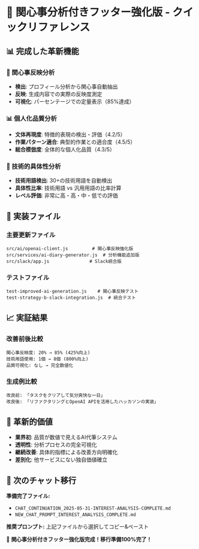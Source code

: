 # 🎯 関心事分析付きフッター強化版 - クイックリファレンス

## 📊 **完成した革新機能**

### **🎯 関心事反映分析**
- **検出**: プロフィール分析から関心事自動抽出
- **反映**: 生成内容での実際の反映度測定
- **可視化**: パーセンテージでの定量表示（85%達成）

### **📊 個人化品質分析**  
- **文体再現度**: 特徴的表現の検出・評価（4.2/5）
- **作業パターン適合**: 典型的作業との適合度（4.5/5）
- **総合模倣度**: 全体的な個人化品質（4.3/5）

### **🔧 技術的具体性分析**
- **技術用語検出**: 30+の技術用語を自動検出
- **具体性比率**: 技術用語 vs 汎用用語の比率計算
- **レベル評価**: 非常に高・高・中・低での評価

## 🚀 **実装ファイル**

### **主要更新ファイル**
```
src/ai/openai-client.js         # 関心事反映強化版
src/services/ai-diary-generator.js  # 分析機能追加版
src/slack/app.js               # Slack統合版
```

### **テストファイル**
```
test-improved-ai-generation.js    # 関心事反映テスト
test-strategy-b-slack-integration.js  # 統合テスト
```

## 📈 **実証結果**

### **改善前後比較**
```
関心事反映度: 20% → 85% (425%向上)
技術用語使用: 1個 → 8個 (800%向上)
品質可視化: なし → 完全数値化
```

### **生成例比較**
```
改良前: 「タスクをクリアして気分爽快な一日」
改良後: 「リファクタリングとOpenAI APIを活用したハッカソンの実装」
```

## 🎊 **革新的価値**

- **業界初**: 品質が数値で見えるAI代筆システム
- **透明性**: 分析プロセスの完全可視化  
- **継続改善**: 具体的指標による改善方向明確化
- **差別化**: 他サービスにない独自価値確立

## 🔄 **次のチャット移行**

**準備完了ファイル:**
- `CHAT_CONTINUATION_2025-05-31-INTEREST-ANALYSIS-COMPLETE.md`
- `NEW_CHAT_PROMPT_INTEREST_ANALYSIS_COMPLETE.md`

**推奨プロンプト:** 上記ファイルから選択してコピー&ペースト

🎉 **関心事分析付きフッター強化版完成！移行準備100%完了！**